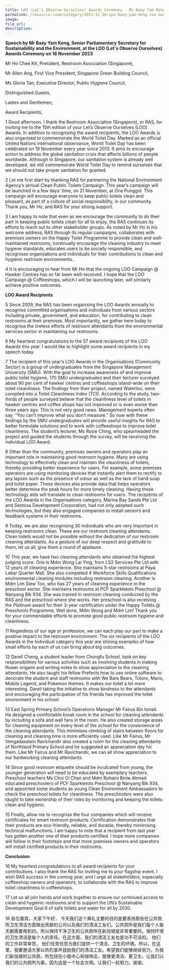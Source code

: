 ```yaml
---  
title: LOO (Let's Observe Ourselves) Awards Ceremony - Mr Baey Yam Keng
permalink: /resource-room/category/2023-11-16-sps-baey-yam-keng-loo-awards-ceremony
image:  
file_url:  
description:  
---
```

**Speech by Mr Baey Yam Keng, Senior Parliamentary Secretary for Sustainability and the Environment, at the LOO (Let's Observe Ourselves) Awards Ceremony on 16 November 2023**

Mr Ho Chee Kit, President, Restroom Association (Singapore),  

Mr Allen Ang, First Vice President, Singapore Green Building Council,  

Ms Gloria Tan, Executive Director, Public Hygiene Council,  

Distinguished Guests,  

Ladies and Gentlemen,  

Award Recipients,  

1 Good afternoon. I thank the Restroom Association (Singapore), or RAS, for inviting me to the 15th edition of your Let’s Observe Ourselves (LOO) Awards. In addition to recognising the award recipients, the LOO Awards is also organised to commemorate the World Toilet Day. Marked as an official United Nations international observance, World Toilet Day has been celebrated on 19 November every year since 2013. It aims to encourage action to address the global sanitation crisis that affects billions of people worldwide. Although in Singapore, our sanitation system is already well developed, we still commemorate World Toilet Day to remind ourselves that we should not take proper sanitation for granted.  
  
2 Let me first start by thanking RAS for partnering the National Environment Agency’s annual Clean Public Toilets Campaign. This year’s campaign will be launched in a few days’ time, on 21 November, at One Punggol. This campaign will encourage everyone to keep public toilets clean and pleasant, as part of a culture of social responsibility, in our community. Thank you, Mr Ho, and RAS for your strong support.  
  
3 I am happy to note that even as we encourage the community to do their part in keeping public toilets clean for all to enjoy, the RAS continues its efforts to reach out to other stakeholder groups. As noted by Mr Ho in his welcome address, RAS through its regular campaigns, collaborates with premises owners on the Happy Toilet Programme to provide clean and well-maintained restrooms, continually encourage the cleaning industry to meet hygiene standards, educates users to be socially responsible, and recognises organisations and individuals for their contributions to clean and hygienic restroom environments.  
  
4 It is encouraging to hear from Mr Ho that the ongoing LOO Campaign @ Hawker Centres has so far been well-received. I hope that the LOO Campaign @ Coffeeshops, which I will be launching later, will similarly achieve positive outcomes.  

**LOO Award Recipients**  
  
5 Since 2009, the RAS has been organising the LOO Awards annually to recognise committed organisations and individuals from various sectors including private, government, and education, for contributing to clean restrooms at their premises. Most importantly, we gather here today to recognise the tireless efforts of restroom attendants from the environmental services sector in maintaining our restrooms.  
  
6 My heartiest congratulations to the 57 award recipients of the LOO Awards this year. I would like to highlight some award recipients in my speech today.  
  
7 The recipient of this year’s LOO Awards in the Organisations (Community Sector) is a group of undergraduates from the Singapore Management University (SMU). With the goal to increase awareness of and improve public toilet hygiene, 170 SMU undergraduates and their lecturer surveyed about 90 per cent of hawker centres and coffeeshops island-wide on their toilet cleanliness. The findings from their project, named Waterloo, were compiled into a Toilet Cleanliness Index (TCI). According to the study, two-thirds of people surveyed believe that the cleanliness level of toilets in hawker centres and coffee shops has not improved or is even worse than three years ago. This is not very good news. Management experts often say, “You can’t improve what you don’t measure.” So now with these findings by the SMU undergraduates will provide useful insights for RAS to better formulate solutions and to work with coffeeshops to improve toilet cleanliness. The student’s lecturer, Ms Rosie Ching, who spearheaded the project and guided the students through the survey, will be receiving the individual LOO Award.  
  
8 Other than the community, premises owners and operators play an important role in maintaining good restroom hygiene. Many are using technology to effectively clean and maintain the cleanliness of toilets, thereby providing better experience for users. For example, some premises operators are using monitoring devices that instantly alert them to rectify to any lapses such as the presence of odour as well as the lack of hand soap and toilet paper. These devices also provide data that helps operators better determine the peak hours for more timely cleaning. Having these technology aids will translate to clean restrooms for users. The recipients of the LOO Awards in the Organisations category, Marina Bay Sands Pte Ltd and Sentosa Development Corporation, had not only adopted such technologies, but they also engaged companies to install sensors and feedback systems in their restrooms.  
  
9 Today, we are also recognising 30 individuals who are very important in keeping restrooms clean. These are our restroom cleaning attendants. Clean toilets would not be possible without the dedication of our restroom cleaning attendants. As a gesture of our deep respect and gratitude to them, let us all, give them a round of applause.  
  
10 This year, we have two cleaning attendants who obtained the highest judging score. One is Mdm Wong Lai Ying, from LS2 Services Pte Ltd with 12 years of cleaning experience. She maintains 5-star restrooms at Paya Lebar Quarter Mall. She also completed 4 Workforce Skills Qualifications environmental cleaning modules including restroom cleaning. Another is Mdm Lim Siew Too, who has 27 years of cleaning experience in the preschool sector. She maintains restrooms at PCF Sparkletots Preschool @ Nanyang Blk 934. She was trained in restroom cleaning conducted by the RAS and the preschool where she works. Her preschool is also receiving the Platinum award for their 3-year certification under the Happy Toilets @ Preschools Programme. Well done, Mdm Wong and Mdm Lim! Thank you for your commendable efforts to promote good public restroom hygiene and cleanliness.  
  
11 Regardless of our age or profession, we can each play our part to make a positive impact to the restroom environment. The six recipients of the LOO Awards in the Individual category this year are shining examples of how small efforts by each of us can bring about big outcomes.  
  
12 Darell Cheng, a student leader from Chongfu School, took on key responsibilities for various activities such as involving students in making flower origami and writing notes to show appreciation to the cleaning attendants. He also taught his fellow Prefects how to use online software to decorate the student and staff restrooms with We Bare Bears, Totoro, Mario, Mobile Legend, and Pokemon themes. It makes our toilet a lot more interesting. Darell taking the initiative to show kindness to the attendants and encouraging the participation of his friends has improved the toilet environment in his school.  
  
13 East Spring Primary School’s Operations Manager Mr Fairus Bin Ismail. He designed a comfortable break room in the school for cleaning attendants by including a sofa and wall fans in the room. He also created storage areas for cleaning equipment on every level of the school for the convenience of the cleaning attendants. This minimises climbing of stairs between floors for cleaning and cleaning time is more efficiently used. Like Mr Fairus, Mr Vengadasalam Ravichandir also created a room for the cleaning attendants of Northland Primary School and he suggested an appreciation day for them. Like Mr Fairus and Mr Ravichandir, we can all show appreciation to our hardworking cleaning attendants.  
  
14 Since good restroom etiquette should be inculcated from young, the younger generation will need to be educated by exemplary teachers. Preschool teachers Ms Choi Oi Chan and Mdm Rohaini Binte Ahmad educated preschoolers of PCF Sparkletots Preschool @ Nanyang Blk 934, and appointed some students as young Clean Environment Ambassadors to check the preschool toilets for cleanliness. The preschoolers were also taught to take ownership of their roles by monitoring and keeping the toilets clean and hygienic.  
  
15 Finally, allow me to recognise the four companies which will receive certificates for smart restroom products. Certification demonstrates that their products are eco-friendly, reliable, and durable, thereby minimising technical malfunctions. I am happy to note that a recipient from last year has gotten another one of their products certified. I hope more companies will follow in their footsteps and that more premises owners and operators will install certified products in their restrooms.  
  
**Conclusion**  

16 My heartiest congratulations to all award recipients for your contributions. I also thank the RAS for inviting me to your flagship event. I wish RAS success in the coming year, and I urge all stakeholders, especially coffeeshop owners and operators, to collaborate with the RAS to improve toilet cleanliness in coffeeshops.  
  
17 Let us all join hands and work together to ensure our continued access to clean and hygienic restrooms and to support the UN’s Sustainable Development Goal 6 of safe toilets and water for all by 2030.  
  
18 各位嘉宾，大家下午好， 今天我们这个典礼主要的目的是要表扬那些在公共厕所卫生清洁方面做出贡献的公司以及我们的清洁工友们。公共厕所是我们每个人每天都需要用到的。所以保持干净卫生的公共厕所在新加坡是非常重要的。保持环境的卫生清洁是每个人的责任。在这方面，我们的清洁工友也是功不可没的。 他们的工作非常幸苦， 他们任劳任怨为我们提供一个清洁、卫生的环境。所以，在这里，我要邀请大家以热烈掌声鼓励我们的清洁工友。希望我们能够继续努力，为我们新加坡的公共厕，所包括在小贩中心和咖啡店，能够更清洁、更卫生，让我们以我们的公共厕所为豪。因为这是一个社会文明。让我们一起努力。谢谢。  
